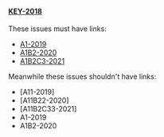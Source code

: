 #### [KEY-2018]

These issues must have links:
- [A1-2019]
- [A1B2-2020]
- [A1B2C3-2021]

Meanwhile these issues shouldn't have links:
- [A11-2019]
- [A11B22-2020]
- [A11B2C33-2021]
- A1-2019
- A1B2-2020

[KEY-2018]: http://example.com/browse/KEY-2018
[A1-2019]: http://example.com/browse/A1-2019
[A1B2-2020]: http://example.com/browse/A1B2-2020
[A1B2C3-2021]: http://example.com/browse/A1B2C3-2021

